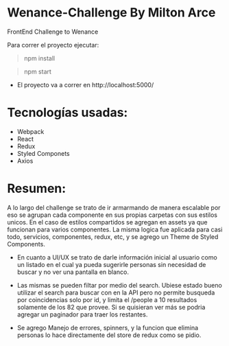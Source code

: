 # Wenance-Challenge By Milton Arce

FrontEnd Challenge to Wenance

Para correr el proyecto ejecutar:

> npm install

> npm start

- El proyecto va a correr en http://localhost:5000/

# Tecnologías usadas:

- Webpack
- React
- Redux
- Styled Componets
- Axios

# Resumen:

A lo largo del challenge se trato de ir armarmando de manera escalable por eso se agrupan cada componente en sus propias carpetas con sus estilos unicos. En el caso de estilos compartidos se agregan en assets ya que funcionan para varios componentes. La misma logica fue aplicada para casi todo, servicios, componentes, redux, etc, y se agrego un Theme de Styled Components.

- En cuanto a UI/UX se trato de darle información inicial al usuario como un listado en el cual ya pueda sugerirle personas sin necesidad de buscar y no ver una pantalla en blanco.

- Las mismas se pueden filtar por medio del search. Ubiese estado bueno utilizar el search para buscar con en la API pero no permite busqueda por coincidencias solo por id, y limita el /people a 10 resultados solamente de los 82 que provee. Si se quisieran ver más se podria agregar un paginador para traer los restantes.

- Se agrego Manejo de errores, spinners, y la funcion que elimina personas lo hace directamente del store de redux como se pidio.
